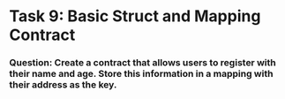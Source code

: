 # Task 9: Basic Struct and Mapping Contract

### Question: Create a contract that allows users to register with their name and age. Store this information in a mapping with their address as the key.